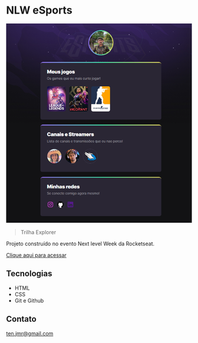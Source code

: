 # NLW eSports

![preview](./github/preview.png)

> Trilha Explorer

Projeto construído no evento Next level Week da Rocketseat.

[Clique aqui para acessar](https://https://jonathanmr27.github.io/JMR-NLW/)

## Tecnologias 

- HTML
- CSS
- Git e Github

## Contato

ten.jmr@gmail.com